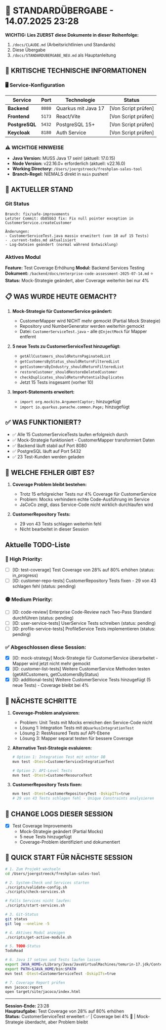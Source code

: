 # 🔄 STANDARDÜBERGABE - 14.07.2025 23:28

**WICHTIG: Lies ZUERST diese Dokumente in dieser Reihenfolge:**
1. `/docs/CLAUDE.md` (Arbeitsrichtlinien und Standards)
2. Diese Übergabe
3. `/docs/STANDARDUBERGABE_NEU.md` als Hauptanleitung

## 🚨 KRITISCHE TECHNISCHE INFORMATIONEN

### 🖥️ Service-Konfiguration
| Service | Port | Technologie | Status |
|---------|------|-------------|--------|
| **Backend** | `8080` | Quarkus mit Java 17 | [Von Script prüfen] |
| **Frontend** | `5173` | React/Vite | [Von Script prüfen] |
| **PostgreSQL** | `5432` | PostgreSQL 15+ | [Von Script prüfen] |
| **Keycloak** | `8180` | Auth Service | [Von Script prüfen] |

### ⚠️ WICHTIGE HINWEISE
- **Java Version:** MUSS Java 17 sein! (aktuell: 17.0.15)
- **Node Version:** v22.16.0+ erforderlich (aktuell: v22.16.0)
- **Working Directory:** `/Users/joergstreeck/freshplan-sales-tool`
- **Branch-Regel:** NIEMALS direkt in `main` pushen!

## 🎯 AKTUELLER STAND

### Git Status
```
Branch: fix/safe-improvements
Letzter Commit: db85bb3 fix: Fix null pointer exception in CustomerService.createCustomer

Änderungen:
- CustomerServiceTest.java massiv erweitert (von 10 auf 15 Tests)
- .current-todos.md aktualisiert
- Log-Dateien geändert (normal während Entwicklung)
```

### Aktives Modul
**Feature:** Test Coverage Erhöhung
**Modul:** Backend Services Testing
**Dokument:** `/backend/docs/enterprise-code-assessment-2025-07-14.md` ⭐
**Status:** Mock-Strategie geändert, aber Coverage weiterhin bei nur 4%

## 📋 WAS WURDE HEUTE GEMACHT?
1. **Mock-Strategie für CustomerService geändert:**
   - CustomerMapper wird NICHT mehr gemockt (Partial Mock Strategie)
   - Repository und NumberGenerator werden weiterhin gemockt
   - Datei: `CustomerServiceTest.java` - alle `@InjectMock` für Mapper entfernt

2. **5 neue Tests zu CustomerServiceTest hinzugefügt:**
   - `getAllCustomers_shouldReturnPaginatedList`
   - `getCustomersByStatus_shouldReturnFilteredList` 
   - `getCustomersByIndustry_shouldReturnFilteredList`
   - `restoreCustomer_shouldRestoreDeletedCustomer`
   - `checkDuplicates_shouldReturnPotentialDuplicates`
   - Jetzt 15 Tests insgesamt (vorher 10)

3. **Import-Statements erweitert:**
   - `import org.mockito.ArgumentCaptor;` hinzugefügt
   - `import io.quarkus.panache.common.Page;` hinzugefügt

## ✅ WAS FUNKTIONIERT?
- ✅ Alle 15 CustomerServiceTests laufen erfolgreich durch
- ✅ Mock-Strategie funktioniert - CustomerMapper transformiert Daten
- ✅ Backend läuft stabil auf Port 8080
- ✅ PostgreSQL läuft auf Port 5432
- ✅ 23 Test-Kunden werden geladen

## 🚨 WELCHE FEHLER GIBT ES?
1. **Coverage Problem bleibt bestehen:**
   - Trotz 15 erfolgreicher Tests nur 4% Coverage für CustomerService
   - Problem: Mocks verhindern echte Code-Ausführung im Service
   - JaCoCo zeigt, dass Service-Code nicht wirklich durchlaufen wird
   
2. **CustomerRepository Tests:**
   - 29 von 43 Tests schlagen weiterhin fehl
   - Nicht bearbeitet in dieser Session


## Aktuelle TODO-Liste

### 🔴 High Priority:
- [ ] [ID: test-coverage] Test Coverage von 28% auf 80% erhöhen (status: in_progress)
- [ ] [ID: customer-repo-tests] CustomerRepository Tests fixen - 29 von 43 schlagen fehl (status: pending)

### 🟡 Medium Priority:
- [ ] [ID: code-review] Enterprise Code-Review nach Two-Pass Standard durchführen (status: pending)
- [ ] [ID: user-service-tests] UserService Tests schreiben (status: pending)
- [ ] [ID: profile-service-tests] ProfileService Tests implementieren (status: pending)

### ✅ Abgeschlossen diese Session:
- [x] [ID: mock-strategy] Mock-Strategie für CustomerService überarbeitet - Mapper wird jetzt nicht mehr gemockt
- [x] [ID: customer-list-tests] Weitere CustomerService Methoden testen (getAllCustomers, getCustomersByStatus)
- [x] [ID: additional-tests] Weitere CustomerService Tests hinzugefügt (5 neue Tests) - Coverage bleibt bei 4%
## 🔧 NÄCHSTE SCHRITTE
1. **Coverage-Problem analysieren:**
   - Problem: Unit Tests mit Mocks erreichen den Service-Code nicht
   - Lösung 1: Integration Tests mit `@QuarkusIntegrationTest`
   - Lösung 2: RestAssured Tests auf API-Ebene
   - Lösung 3: Mapper separat testen für bessere Coverage

2. **Alternative Test-Strategie evaluieren:**
   ```bash
   # Option 1: Integration Test mit echter DB
   mvn test -Dtest=CustomerServiceIntegrationTest
   
   # Option 2: API-Level Tests
   mvn test -Dtest=CustomerResourceTest
   ```

3. **CustomerRepository Tests fixen:**
   ```bash
   mvn test -Dtest=CustomerRepositoryTest -DskipITs=true
   # 29 von 43 Tests schlagen fehl - Unique Constraints analysieren
   ```

## 📝 CHANGE LOGS DIESER SESSION
- [x] Test Coverage Improvements
  - Mock-Strategie geändert (Partial Mocks)
  - 5 neue Tests hinzugefügt
  - Coverage-Problem identifiziert und dokumentiert

## 🚀 QUICK START FÜR NÄCHSTE SESSION
```bash
# 1. Zum Projekt wechseln
cd /Users/joergstreeck/freshplan-sales-tool

# 2. System-Check und Services starten
./scripts/validate-config.sh
./scripts/check-services.sh

# Falls Services nicht laufen:
./scripts/start-services.sh

# 3. Git-Status
git status
git log --oneline -5

# 4. Aktives Modul anzeigen
./scripts/get-active-module.sh

# 5. TODO-Status
TodoRead

# 6. Java 17 setzen und Tests laufen lassen
export JAVA_HOME=/Library/Java/JavaVirtualMachines/temurin-17.jdk/Contents/Home
export PATH=$JAVA_HOME/bin:$PATH
mvn test -Dtest=CustomerServiceTest -DskipITs=true

# 7. Coverage Report prüfen
mvn jacoco:report
open target/site/jacoco/index.html
```

---
**Session-Ende:** 23:28  
**Hauptaufgabe:** Test Coverage von 28% auf 80% erhöhen  
**Status:** CustomerServiceTest erweitert ✅ | Coverage bei 4% 🔴 | Mock-Strategie überdacht, aber Problem bleibt
